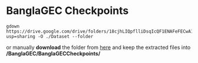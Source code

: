 # BanglaGEC Checkpoints

```
gdown https://drive.google.com/drive/folders/18cjhLIQpflliDsqIcQF1ENAFeFECwA1z?usp=sharing -O ./Dataset --folder
```
<p>
or manually <b>download</b> the folder from <a href="https://drive.google.com/drive/folders/18cjhLIQpflliDsqIcQF1ENAFeFECwA1z?usp=sharing" target="_blank">here</a> and keep the extracted files into <b>/BanglaGEC/BanglaGECCheckpoints/</b>
</p>
